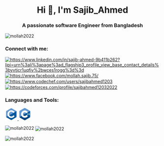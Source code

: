 <h1 align="center">Hi 👋, I'm Sajib_Ahmed</h1>
<h3 align="center">A passionate software Engineer from Bangladesh</h3>

<p align="left"> <img src="https://komarev.com/ghpvc/?username=mollah2022&label=Profile%20views&color=0e75b6&style=flat" alt="mollah2022" /> </p>

<h3 align="left">Connect with me:</h3>
<p align="left">
<a href="https://linkedin.com/in/https://www.linkedin.com/in/sajib-ahmed-9b411b262?lipi=urn%3ali%3apage%3ad_flagship3_profile_view_base_contact_details%3byvtjcr1uqfiy%2bwces1rogg%3d%3d" target="blank"><img align="center" src="https://raw.githubusercontent.com/rahuldkjain/github-profile-readme-generator/master/src/images/icons/Social/linked-in-alt.svg" alt="https://www.linkedin.com/in/sajib-ahmed-9b411b262?lipi=urn%3ali%3apage%3ad_flagship3_profile_view_base_contact_details%3byvtjcr1uqfiy%2bwces1rogg%3d%3d" height="30" width="40" /></a>
<a href="https://fb.com/https://www.facebook.com/mollah.sajib.75/" target="blank"><img align="center" src="https://raw.githubusercontent.com/rahuldkjain/github-profile-readme-generator/master/src/images/icons/Social/facebook.svg" alt="https://www.facebook.com/mollah.sajib.75/" height="30" width="40" /></a>
<a href="https://www.codechef.com/users/https://www.codechef.com/users/sajibahmed1203" target="blank"><img align="center" src="https://cdn.jsdelivr.net/npm/simple-icons@3.1.0/icons/codechef.svg" alt="https://www.codechef.com/users/sajibahmed1203" height="30" width="40" /></a>
<a href="https://codeforces.com/profile/https://codeforces.com/profile/sajibahmed12032022" target="blank"><img align="center" src="https://raw.githubusercontent.com/rahuldkjain/github-profile-readme-generator/master/src/images/icons/Social/codeforces.svg" alt="https://codeforces.com/profile/sajibahmed12032022" height="30" width="40" /></a>
</p>

<h3 align="left">Languages and Tools:</h3>
<p align="left"> <a href="https://www.cprogramming.com/" target="_blank" rel="noreferrer"> <img src="https://raw.githubusercontent.com/devicons/devicon/master/icons/c/c-original.svg" alt="c" width="40" height="40"/> </a> <a href="https://www.w3schools.com/cpp/" target="_blank" rel="noreferrer"> <img src="https://raw.githubusercontent.com/devicons/devicon/master/icons/cplusplus/cplusplus-original.svg" alt="cplusplus" width="40" height="40"/> </a> </p>

<p><img align="left" src="https://github-readme-stats.vercel.app/api/top-langs?username=mollah2022&show_icons=true&locale=en&layout=compact" alt="mollah2022" /></p>

<p>&nbsp;<img align="center" src="https://github-readme-stats.vercel.app/api?username=mollah2022&show_icons=true&locale=en" alt="mollah2022" /></p>

<p><img align="center" src="https://github-readme-streak-stats.herokuapp.com/?user=mollah2022&" alt="mollah2022" /></p>
 
